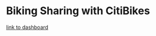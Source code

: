 # Biking Sharing with CitiBikes

[link to dashboard](https://public.tableau.com/views/Challenge_Citibike/Story1?:language=en-US&:display_count=n&:origin=viz_share_link)
